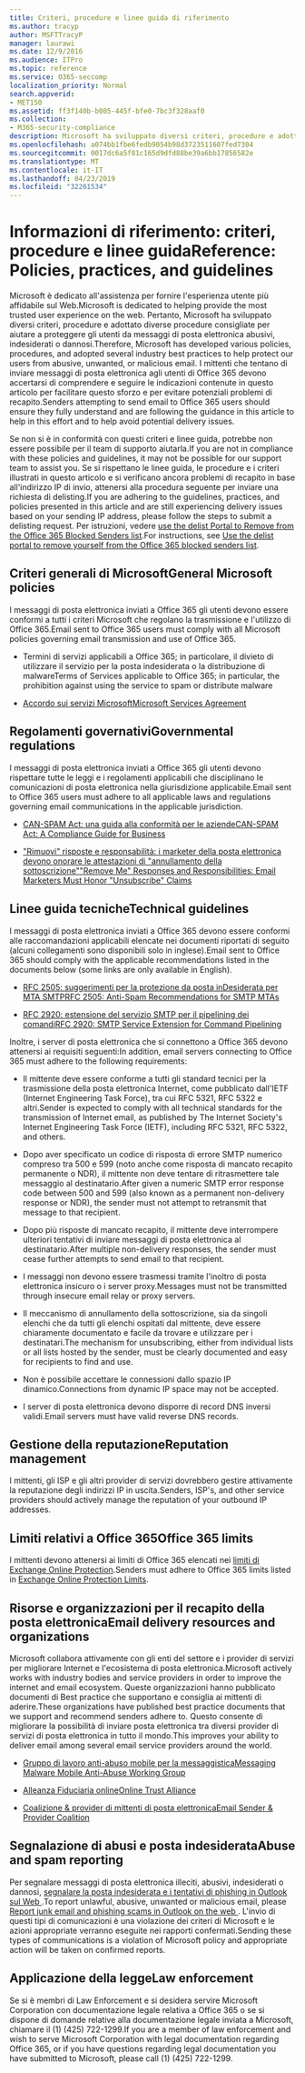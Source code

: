 ```yaml
---
title: Criteri, procedure e linee guida di riferimento
ms.author: tracyp
author: MSFTTracyP
manager: laurawi
ms.date: 12/9/2016
ms.audience: ITPro
ms.topic: reference
ms.service: O365-seccomp
localization_priority: Normal
search.appverid:
- MET150
ms.assetid: ff3f140b-b005-445f-bfe0-7bc3f328aaf0
ms.collection:
- M365-security-compliance
description: Microsoft ha sviluppato diversi criteri, procedure e adottato diverse procedure consigliate per aiutare a proteggere gli utenti da messaggi di posta elettronica abusivi, indesiderati o dannosi.
ms.openlocfilehash: a074bb1fbe6fedb9054b98d3723511607fed7304
ms.sourcegitcommit: 0017dc6a5f81c165d9dfd88be39a6bb17856582e
ms.translationtype: MT
ms.contentlocale: it-IT
ms.lasthandoff: 04/23/2019
ms.locfileid: "32261534"
---
```

# <a name="reference-policies-practices-and-guidelines"></a><span data-ttu-id="d6fc0-103">Informazioni di riferimento: criteri, procedure e linee guida</span><span class="sxs-lookup"><span data-stu-id="d6fc0-103">Reference: Policies, practices, and guidelines</span></span>
  
<span data-ttu-id="d6fc0-104">Microsoft è dedicato all'assistenza per fornire l'esperienza utente più affidabile sul Web.</span><span class="sxs-lookup"><span data-stu-id="d6fc0-104">Microsoft is dedicated to helping provide the most trusted user experience on the web.</span></span> <span data-ttu-id="d6fc0-105">Pertanto, Microsoft ha sviluppato diversi criteri, procedure e adottato diverse procedure consigliate per aiutare a proteggere gli utenti da messaggi di posta elettronica abusivi, indesiderati o dannosi.</span><span class="sxs-lookup"><span data-stu-id="d6fc0-105">Therefore, Microsoft has developed various policies, procedures, and adopted several industry best practices to help protect our users from abusive, unwanted, or malicious email.</span></span> <span data-ttu-id="d6fc0-106">I mittenti che tentano di inviare messaggi di posta elettronica agli utenti di Office 365 devono accertarsi di comprendere e seguire le indicazioni contenute in questo articolo per facilitare questo sforzo e per evitare potenziali problemi di recapito.</span><span class="sxs-lookup"><span data-stu-id="d6fc0-106">Senders attempting to send email to Office 365 users should ensure they fully understand and are following the guidance in this article to help in this effort and to help avoid potential delivery issues.</span></span>
  
<span data-ttu-id="d6fc0-107">Se non si è in conformità con questi criteri e linee guida, potrebbe non essere possibile per il team di supporto aiutarla.</span><span class="sxs-lookup"><span data-stu-id="d6fc0-107">If you are not in compliance with these policies and guidelines, it may not be possible for our support team to assist you.</span></span> <span data-ttu-id="d6fc0-108">Se si rispettano le linee guida, le procedure e i criteri illustrati in questo articolo e si verificano ancora problemi di recapito in base all'indirizzo IP di invio, attenersi alla procedura seguente per inviare una richiesta di delisting.</span><span class="sxs-lookup"><span data-stu-id="d6fc0-108">If you are adhering to the guidelines, practices, and policies presented in this article and are still experiencing delivery issues based on your sending IP address, please follow the steps to submit a delisting request.</span></span> <span data-ttu-id="d6fc0-109">Per istruzioni, vedere [use the delist Portal to Remove from the Office 365 Blocked Senders list](use-the-delist-portal-to-remove-yourself-from-the-office-365-blocked-senders-lis.md).</span><span class="sxs-lookup"><span data-stu-id="d6fc0-109">For instructions, see [Use the delist portal to remove yourself from the Office 365 blocked senders list](use-the-delist-portal-to-remove-yourself-from-the-office-365-blocked-senders-lis.md).</span></span>
  
## <a name="general-microsoft-policies"></a><span data-ttu-id="d6fc0-110">Criteri generali di Microsoft</span><span class="sxs-lookup"><span data-stu-id="d6fc0-110">General Microsoft policies</span></span>
<span data-ttu-id="d6fc0-111"><a name="GenMsftPolicies"> </a></span><span class="sxs-lookup"><span data-stu-id="d6fc0-111"></span></span>

<span data-ttu-id="d6fc0-112">I messaggi di posta elettronica inviati a Office 365 gli utenti devono essere conformi a tutti i criteri Microsoft che regolano la trasmissione e l'utilizzo di Office 365.</span><span class="sxs-lookup"><span data-stu-id="d6fc0-112">Email sent to Office 365 users must comply with all Microsoft policies governing email transmission and use of Office 365.</span></span>
  
- <span data-ttu-id="d6fc0-113">Termini di servizi applicabili a Office 365; in particolare, il divieto di utilizzare il servizio per la posta indesiderata o la distribuzione di malware</span><span class="sxs-lookup"><span data-stu-id="d6fc0-113">Terms of Services applicable to Office 365; in particular, the prohibition against using the service to spam or distribute malware</span></span>
    
- [<span data-ttu-id="d6fc0-114">Accordo sui servizi Microsoft</span><span class="sxs-lookup"><span data-stu-id="d6fc0-114">Microsoft Services Agreement</span></span>](https://www.microsoft.com/servicesagreement/)
    
## <a name="governmental-regulations"></a><span data-ttu-id="d6fc0-115">Regolamenti governativi</span><span class="sxs-lookup"><span data-stu-id="d6fc0-115">Governmental regulations</span></span>
<span data-ttu-id="d6fc0-116"><a name="GovtRegulations"> </a></span><span class="sxs-lookup"><span data-stu-id="d6fc0-116"></span></span>

<span data-ttu-id="d6fc0-117">I messaggi di posta elettronica inviati a Office 365 gli utenti devono rispettare tutte le leggi e i regolamenti applicabili che disciplinano le comunicazioni di posta elettronica nella giurisdizione applicabile.</span><span class="sxs-lookup"><span data-stu-id="d6fc0-117">Email sent to Office 365 users must adhere to all applicable laws and regulations governing email communications in the applicable jurisdiction.</span></span>
  
- [<span data-ttu-id="d6fc0-118">CAN-SPAM Act: una guida alla conformità per le aziende</span><span class="sxs-lookup"><span data-stu-id="d6fc0-118">CAN-SPAM Act: A Compliance Guide for Business</span></span>](https://www.ftc.gov/tips-advice/business-center/guidance/can-spam-act-compliance-guide-business)
    
- [<span data-ttu-id="d6fc0-119">"Rimuovi" risposte e responsabilità: i marketer della posta elettronica devono onorare le attestazioni di "annullamento della sottoscrizione"</span><span class="sxs-lookup"><span data-stu-id="d6fc0-119">"Remove Me" Responses and Responsibilities: Email Marketers Must Honor "Unsubscribe" Claims</span></span>](https://www.lawpublish.com/ftc-emai-marketers-unsubscribe-claims.mdl)
    
## <a name="technical-guidelines"></a><span data-ttu-id="d6fc0-120">Linee guida tecniche</span><span class="sxs-lookup"><span data-stu-id="d6fc0-120">Technical guidelines</span></span>
<span data-ttu-id="d6fc0-121"><a name="TechGuidelines"> </a></span><span class="sxs-lookup"><span data-stu-id="d6fc0-121"></span></span>

<span data-ttu-id="d6fc0-122">I messaggi di posta elettronica inviati a Office 365 devono essere conformi alle raccomandazioni applicabili elencate nei documenti riportati di seguito (alcuni collegamenti sono disponibili solo in inglese).</span><span class="sxs-lookup"><span data-stu-id="d6fc0-122">Email sent to Office 365 should comply with the applicable recommendations listed in the documents below (some links are only available in English).</span></span>
  
- [<span data-ttu-id="d6fc0-123">RFC 2505: suggerimenti per la protezione da posta inDesiderata per MTA SMTP</span><span class="sxs-lookup"><span data-stu-id="d6fc0-123">RFC 2505: Anti-Spam Recommendations for SMTP MTAs</span></span>](https://www.ietf.org/rfc/rfc2505.txt)
    
- [<span data-ttu-id="d6fc0-124">RFC 2920: estensione del servizio SMTP per il pipelining dei comandi</span><span class="sxs-lookup"><span data-stu-id="d6fc0-124">RFC 2920: SMTP Service Extension for Command Pipelining</span></span>](https://www.ietf.org/rfc/rfc2920.txt)
    
<span data-ttu-id="d6fc0-125">Inoltre, i server di posta elettronica che si connettono a Office 365 devono attenersi ai requisiti seguenti:</span><span class="sxs-lookup"><span data-stu-id="d6fc0-125">In addition, email servers connecting to Office 365 must adhere to the following requirements:</span></span>
  
- <span data-ttu-id="d6fc0-126">Il mittente deve essere conforme a tutti gli standard tecnici per la trasmissione della posta elettronica Internet, come pubblicato dall'IETF (Internet Engineering Task Force), tra cui RFC 5321, RFC 5322 e altri.</span><span class="sxs-lookup"><span data-stu-id="d6fc0-126">Sender is expected to comply with all technical standards for the transmission of Internet email, as published by The Internet Society's Internet Engineering Task Force (IETF), including RFC 5321, RFC 5322, and others.</span></span> 
    
- <span data-ttu-id="d6fc0-127">Dopo aver specificato un codice di risposta di errore SMTP numerico compreso tra 500 e 599 (noto anche come risposta di mancato recapito permanente o NDR), il mittente non deve tentare di ritrasmettere tale messaggio al destinatario.</span><span class="sxs-lookup"><span data-stu-id="d6fc0-127">After given a numeric SMTP error response code between 500 and 599 (also known as a permanent non-delivery response or NDR), the sender must not attempt to retransmit that message to that recipient.</span></span>
    
- <span data-ttu-id="d6fc0-128">Dopo più risposte di mancato recapito, il mittente deve interrompere ulteriori tentativi di inviare messaggi di posta elettronica al destinatario.</span><span class="sxs-lookup"><span data-stu-id="d6fc0-128">After multiple non-delivery responses, the sender must cease further attempts to send email to that recipient.</span></span>
    
- <span data-ttu-id="d6fc0-129">I messaggi non devono essere trasmessi tramite l'inoltro di posta elettronica insicuro o i server proxy.</span><span class="sxs-lookup"><span data-stu-id="d6fc0-129">Messages must not be transmitted through insecure email relay or proxy servers.</span></span>
    
- <span data-ttu-id="d6fc0-130">Il meccanismo di annullamento della sottoscrizione, sia da singoli elenchi che da tutti gli elenchi ospitati dal mittente, deve essere chiaramente documentato e facile da trovare e utilizzare per i destinatari.</span><span class="sxs-lookup"><span data-stu-id="d6fc0-130">The mechanism for unsubscribing, either from individual lists or all lists hosted by the sender, must be clearly documented and easy for recipients to find and use.</span></span>
    
- <span data-ttu-id="d6fc0-131">Non è possibile accettare le connessioni dallo spazio IP dinamico.</span><span class="sxs-lookup"><span data-stu-id="d6fc0-131">Connections from dynamic IP space may not be accepted.</span></span>
    
- <span data-ttu-id="d6fc0-132">I server di posta elettronica devono disporre di record DNS inversi validi.</span><span class="sxs-lookup"><span data-stu-id="d6fc0-132">Email servers must have valid reverse DNS records.</span></span>
    
## <a name="reputation-management"></a><span data-ttu-id="d6fc0-133">Gestione della reputazione</span><span class="sxs-lookup"><span data-stu-id="d6fc0-133">Reputation management</span></span>
<span data-ttu-id="d6fc0-134"><a name="RepManagement"> </a></span><span class="sxs-lookup"><span data-stu-id="d6fc0-134"></span></span>

<span data-ttu-id="d6fc0-135">I mittenti, gli ISP e gli altri provider di servizi dovrebbero gestire attivamente la reputazione degli indirizzi IP in uscita.</span><span class="sxs-lookup"><span data-stu-id="d6fc0-135">Senders, ISP's, and other service providers should actively manage the reputation of your outbound IP addresses.</span></span>
  
## <a name="office-365-limits"></a><span data-ttu-id="d6fc0-136">Limiti relativi a Office 365</span><span class="sxs-lookup"><span data-stu-id="d6fc0-136">Office 365 limits</span></span>
<span data-ttu-id="d6fc0-137"><a name="sectionSection4"> </a></span><span class="sxs-lookup"><span data-stu-id="d6fc0-137"></span></span>

<span data-ttu-id="d6fc0-138">I mittenti devono attenersi ai limiti di Office 365 elencati nei [limiti di Exchange Online Protection](https://technet.microsoft.com/library/exchange-online-protection-limits.aspx).</span><span class="sxs-lookup"><span data-stu-id="d6fc0-138">Senders must adhere to Office 365 limits listed in [Exchange Online Protection Limits](https://technet.microsoft.com/library/exchange-online-protection-limits.aspx).</span></span>
  
## <a name="email-delivery-resources-and-organizations"></a><span data-ttu-id="d6fc0-139">Risorse e organizzazioni per il recapito della posta elettronica</span><span class="sxs-lookup"><span data-stu-id="d6fc0-139">Email delivery resources and organizations</span></span>
<span data-ttu-id="d6fc0-140"><a name="sectionSection5"> </a></span><span class="sxs-lookup"><span data-stu-id="d6fc0-140"></span></span>

<span data-ttu-id="d6fc0-141">Microsoft collabora attivamente con gli enti del settore e i provider di servizi per migliorare Internet e l'ecosistema di posta elettronica.</span><span class="sxs-lookup"><span data-stu-id="d6fc0-141">Microsoft actively works with industry bodies and service providers in order to improve the internet and email ecosystem.</span></span> <span data-ttu-id="d6fc0-142">Queste organizzazioni hanno pubblicato documenti di Best practice che supportano e consiglia ai mittenti di aderire.</span><span class="sxs-lookup"><span data-stu-id="d6fc0-142">These organizations have published best practice documents that we support and recommend senders adhere to.</span></span> <span data-ttu-id="d6fc0-143">Questo consente di migliorare la possibilità di inviare posta elettronica tra diversi provider di servizi di posta elettronica in tutto il mondo.</span><span class="sxs-lookup"><span data-stu-id="d6fc0-143">This improves your ability to deliver email among several email service providers around the world.</span></span>
  
- [<span data-ttu-id="d6fc0-144">Gruppo di lavoro anti-abuso mobile per la messaggistica</span><span class="sxs-lookup"><span data-stu-id="d6fc0-144">Messaging Malware Mobile Anti-Abuse Working Group</span></span>](https://www.m3aawg.org/)
    
- [<span data-ttu-id="d6fc0-145">Alleanza Fiduciaria online</span><span class="sxs-lookup"><span data-stu-id="d6fc0-145">Online Trust Alliance </span></span>](https://www.otalliance.org/resources)
    
- [<span data-ttu-id="d6fc0-146">Coalizione &amp; provider di mittenti di posta elettronica</span><span class="sxs-lookup"><span data-stu-id="d6fc0-146">Email Sender &amp; Provider Coalition</span></span>](http://www.espcoalition.org/)
    
## <a name="abuse-and-spam-reporting"></a><span data-ttu-id="d6fc0-147">Segnalazione di abusi e posta indesiderata</span><span class="sxs-lookup"><span data-stu-id="d6fc0-147">Abuse and spam reporting</span></span>
<span data-ttu-id="d6fc0-148"><a name="AbuseSpamReports"> </a></span><span class="sxs-lookup"><span data-stu-id="d6fc0-148"></span></span>

<span data-ttu-id="d6fc0-149">Per segnalare messaggi di posta elettronica illeciti, abusivi, indesiderati o dannosi, [segnalare la posta indesiderata e i tentativi di phishing in Outlook sul Web ](report-junk-email-and-phishing-scams-in-outlook-on-the-web-eop.md).</span><span class="sxs-lookup"><span data-stu-id="d6fc0-149">To report unlawful, abusive, unwanted or malicious email, please [Report junk email and phishing scams in Outlook on the web ](report-junk-email-and-phishing-scams-in-outlook-on-the-web-eop.md).</span></span> <span data-ttu-id="d6fc0-150">L'invio di questi tipi di comunicazioni è una violazione dei criteri di Microsoft e le azioni appropriate verranno eseguite nei rapporti confermati.</span><span class="sxs-lookup"><span data-stu-id="d6fc0-150">Sending these types of communications is a violation of Microsoft policy and appropriate action will be taken on confirmed reports.</span></span>
  
## <a name="law-enforcement"></a><span data-ttu-id="d6fc0-151">Applicazione della legge</span><span class="sxs-lookup"><span data-stu-id="d6fc0-151">Law enforcement</span></span>
<span data-ttu-id="d6fc0-152"><a name="sectionSection7"> </a></span><span class="sxs-lookup"><span data-stu-id="d6fc0-152"></span></span>

<span data-ttu-id="d6fc0-153">Se si è membri di Law Enforcement e si desidera servire Microsoft Corporation con documentazione legale relativa a Office 365 o se si dispone di domande relative alla documentazione legale inviata a Microsoft, chiamare il (1) (425) 722-1299.</span><span class="sxs-lookup"><span data-stu-id="d6fc0-153">If you are a member of law enforcement and wish to serve Microsoft Corporation with legal documentation regarding Office 365, or if you have questions regarding legal documentation you have submitted to Microsoft, please call (1) (425) 722-1299.</span></span>
  

